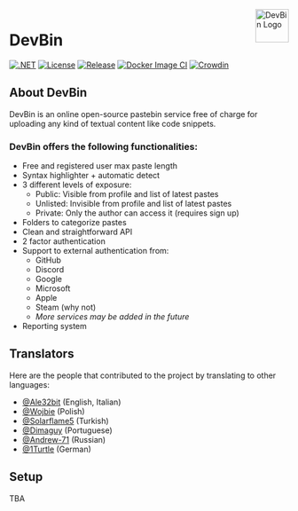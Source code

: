<a href="https://devbin.dev">
    <img src="https://devbin.dev/appicon.png" alt="DevBin Logo" title="DevBin" align="right" height="60" />
</a>

# DevBin

[![.NET](https://github.com/Ale32bit/DevBin/actions/workflows/dotnet.yml/badge.svg)](https://github.com/Ale32bit/DevBin/actions/workflows/dotnet.yml)
[![License](https://img.shields.io/github/license/Ale32bit/DevBin)](https://github.com/Ale32bit/DevBin/blob/v3/LICENSE)
[![Release](https://img.shields.io/github/v/release/Ale32bit/DevBin)](https://github.com/Ale32bit/DevBin/releases/latest)
[![Docker Image CI](https://github.com/Ale32bit/DevBin/actions/workflows/docker-image.yml/badge.svg)](https://github.com/Ale32bit/DevBin/actions/workflows/docker-image.yml)
[![Crowdin](https://badges.crowdin.net/devbin/localized.svg)](https://i18n.devbin.dev/project/devbin)

## About DevBin

DevBin is an online open-source pastebin service free of charge for uploading any kind of textual content like code snippets.

### DevBin offers the following functionalities:

- Free and registered user max paste length
- Syntax highlighter + automatic detect
- 3 different levels of exposure:
  - Public: Visible from profile and list of latest pastes
  - Unlisted: Invisible from profile and list of latest pastes
  - Private: Only the author can access it (requires sign up)
- Folders to categorize pastes
- Clean and straightforward API
- 2 factor authentication
- Support to external authentication from:
  - GitHub
  - Discord
  - Google
  - Microsoft
  - Apple
  - Steam (why not)
  - *More services may be added in the future*
- Reporting system

## Translators

Here are the people that contributed to the project by translating to other languages:

- [@Ale32bit](https://github.com/Ale32bit) (English, Italian)
- [@Wojbie](https://github.com/Wojbie) (Polish)
- [@Solarflame5](https://github.com/Solarflame5) (Turkish)
- [@Dimaguy](https://github.com/Dimaguy) (Portuguese)
- [@Andrew-71](https://github.com/Andrew-71) (Russian)
- [@1Turtle](https://github.com/1Turtle) (German)

## Setup

TBA
